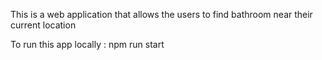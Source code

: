 This is a web application that allows the users to find bathroom near their current location

To run this app locally : 
npm run start
